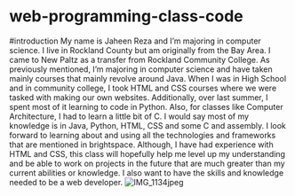 # web-programming-class-code
#introduction
My name is Jaheen Reza and I’m majoring in computer science. I live in Rockland County but am originally from the Bay Area. I came to New Paltz as a transfer from Rockland Community College.
As previously mentioned, I’m majoring in computer science and have taken mainly courses that mainly revolve around Java. When I was in High School and in community college, I took HTML and CSS courses where we were tasked with making our own websites. Additionally, over last summer, I spent most of it learning to code in Python. Also, for classes like Computer Architecture, I had to learn a little bit of C. I would say most of my knowledge is in Java, Python, HTML, CSS and  some C and assembly.
I look forward to learning about and using all the technologies and frameworks that are mentioned in brightspace. Although, I have had experience with HTML and CSS, this class will hopefully help me level up my understanding and be able to work on projects in the future that are much greater than my current abilities or knowledge.​​ I also want to have the skills and knowledge needed to be a web developer. 
![IMG_1134jpeg](https://github.com/user-attachments/assets/4e6274b0-112d-461d-bb9b-f1acebf13434)
